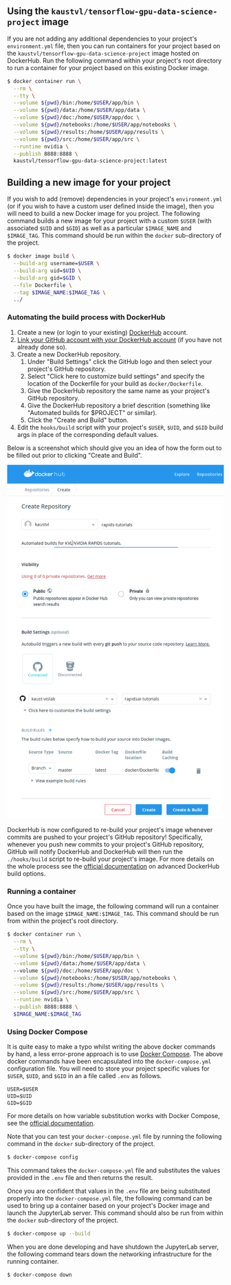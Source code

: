 ## Using the `kaustvl/tensorflow-gpu-data-science-project` image

If you are not adding any additional dependencies to your project's `environment.yml` file, then you can run containers for your project based on the `kaustvl/tensorflow-gpu-data-science-project` image hosted on DockerHub. Run the following command within your project's root directory to run a container for your project based on this existing Docker image.

```bash
$ docker container run \
  --rm \
  --tty \
  --volume ${pwd}/bin:/home/$USER/app/bin \
  --volume ${pwd}/data:/home/$USER/app/data \
  --volume ${pwd}/doc:/home/$USER/app/doc \
  --volume ${pwd}/notebooks:/home/$USER/app/notebooks \
  --volume ${pwd}/results:/home/$USER/app/results \
  --volume ${pwd}/src:/home/$USER/app/src \
  --runtime nvidia \
  --publish 8888:8888 \
  kaustvl/tensorflow-gpu-data-science-project:latest
```

## Building a new image for your project

If you wish to add (remove) dependencies in your project's `environment.yml` (or if you wish to have a custom user defined inside the image), then you will need to build a new Docker image for you project. The following command builds a new image for your project with a custom `$USER` (with associated `$UID` and `$GID`) as well as a particular `$IMAGE_NAME` and `$IMAGE_TAG`. This command should be run within the `docker` sub-directory of the project.

```bash
$ docker image build \
  --build-arg username=$USER \
  --build-arg uid=$UID \
  --build-arg gid=$GID \
  --file Dockerfile \
  --tag $IMAGE_NAME:$IMAGE_TAG \
  ../
```

### Automating the build process with DockerHub

1. Create a new (or login to your existing) [DockerHub](https://hub.docker.com) account.
2. [Link your GitHub account with your DockerHub account](https://docs.docker.com/docker-hub/builds/link-source/) (if you have not already done so).
3. Create a new DockerHub repository.
   1. Under "Build Settings" click the GitHub logo and then select your project's GitHub repository.
   2. Select "Click here to customize build settings" and specify the location of the Dockerfile for your build as `docker/Dockerfile`.
   3. Give the DockerHub repository the same name as your project's GitHub repository.
   4. Give the DockerHub repository a brief descrition (something like "Automated builds for $PROJECT" or similar).
   5. Click the "Create and Build" button.
4. Edit the `hooks/build` script with your project's `$USER`, `$UID`, and `$GID` build args in place of the corresponding default values.

Below is a screenshot which should give you an idea of how the form out to be filled out prior to clicking "Create and Build".

![Creating a new DockerHub repository for your project](./img/creating-dockerhub-repo-screenshot.png)

DockerHub is now configured to re-build your project's image whenever commits are pushed to your project's GitHub repository! Specifically, whenever you push new commits to your project's GitHub repository, GitHub will notify DockerHub and DockerHub will then run the `./hooks/build` script to re-build your project's image. For more details on the whole process see the [official documentation](https://docs.docker.com/docker-hub/builds/advanced/#build-hook-examples) on advanced DockerHub build options.

### Running a container

Once you have built the image, the following command will run a container based on the image `$IMAGE_NAME:$IMAGE_TAG`. This command should be run from within the project's root directory.

```bash
$ docker container run \
  --rm \
  --tty \
  --volume ${pwd}/bin:/home/$USER/app/bin \
  --volume ${pwd}/data:/home/$USER/app/data \ 
  --volume ${pwd}/doc:/home/$USER/app/doc \
  --volume ${pwd}/notebooks:/home/$USER/app/notebooks \
  --volume ${pwd}/results:/home/$USER/app/results \
  --volume ${pwd}/src:/home/$USER/app/src \
  --runtime nvidia \
  --publish 8888:8888 \
  $IMAGE_NAME:$IMAGE_TAG
```

### Using Docker Compose

It is quite easy to make a typo whilst writing the above docker commands by hand, a less error-prone approach is to use [Docker Compose](https://docs.docker.com/compose/). The above docker commands have been encapsulated into the `docker-compose.yml` configuration file. You will need to store your project specific values for `$USER`, `$UID`, and `$GID` in an a file called `.env` as follows. 

```
USER=$USER
UID=$UID
GID=$GID
```

For more details on how variable substitution works with Docker Compose, see the [official documentation](https://docs.docker.com/compose/environment-variables/#the-env-file).

Note that you can test your `docker-compose.yml` file by running the following command in the `docker` sub-directory of the project.

```bash
$ docker-compose config
```

This command takes the `docker-compose.yml` file and substitutes the values provided in the `.env` file and then returns the result.

Once you are confident that values in the `.env` file are being substituted properly into the `docker-compose.yml` file, the following command can be used to bring up a container based on your project's Docker image and launch the JupyterLab server. This command should also be run from within the `docker` sub-directory of the project.

```bash
$ docker-compose up --build
```

When you are done developing and have shutdown the JupyterLab server, the following command tears down the networking infrastructure for the running container.

```bash
$ docker-compose down
```
